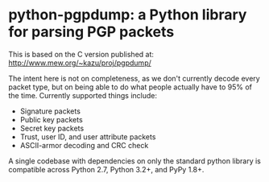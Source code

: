 # python-pgpdump: a Python library for parsing PGP packets

This is based on the C version published at:
http://www.mew.org/~kazu/proj/pgpdump/

The intent here is not on completeness, as we don't currently decode every
packet type, but on being able to do what people actually have to 95% of the
time. Currently supported things include:

* Signature packets
* Public key packets
* Secret key packets
* Trust, user ID, and user attribute packets
* ASCII-armor decoding and CRC check

A single codebase with dependencies on only the standard python library is
compatible across Python 2.7, Python 3.2+, and PyPy 1.8+.
